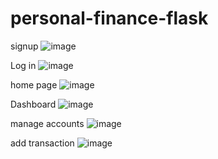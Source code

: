# personal-finance-flask
signup
![image](https://github.com/user-attachments/assets/0b5dc30d-df6f-41bf-9514-b9d819075844)

Log in
![image](https://github.com/user-attachments/assets/460a7519-89b4-4d15-9f37-5ed3fba86d38)

home page
![image](https://github.com/user-attachments/assets/55e39635-95b5-4497-b875-9da9c12fc9a7)

Dashboard
![image](https://github.com/user-attachments/assets/696314c6-ee12-418f-a7ed-9da7d34a602f)

manage accounts
![image](https://github.com/user-attachments/assets/b351f13b-608a-4d61-bdd7-e09e870447e3)

add transaction
![image](https://github.com/user-attachments/assets/1abfed2e-6007-4424-b5a5-669b24861a8d)

